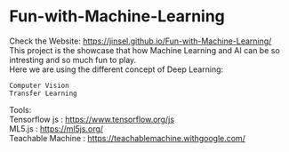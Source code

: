# Fun-with-Machine-Learning
Check the Website:  https://jinsel.github.io/Fun-with-Machine-Learning/ <br>
This project is the showcase that how Machine Learning and AI can be so intresting and so much fun to play.<br>
Here we are using the different concept of Deep Learning:<br>

    Computer Vision
    Transfer Learning

Tools:<br>
Tensorflow js : https://www.tensorflow.org/js<br>
ML5.js : https://ml5js.org/<br>
Teachable Machine : https://teachablemachine.withgoogle.com/
